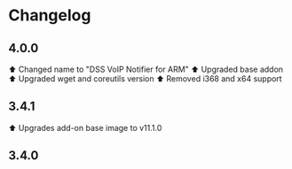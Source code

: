 # Changelog

## 4.0.0
⬆️ Changed name to "DSS VoIP Notifier for ARM"
⬆️ Upgraded base addon
⬆️ Upgraded wget and coreutils version
⬆️ Removed i368 and x64 support

## 3.4.1
⬆️ Upgrades add-on base image to v11.1.0


## 3.4.0


